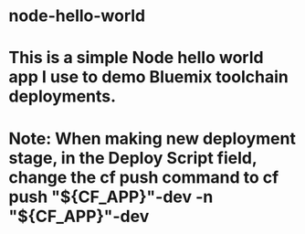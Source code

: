 # node-hello-world
# This is a simple Node hello world app I use to demo Bluemix toolchain deployments.
# Note: When making new deployment stage, in the Deploy Script field, change the cf push command to cf push "${CF_APP}"-dev -n "${CF_APP}"-dev
